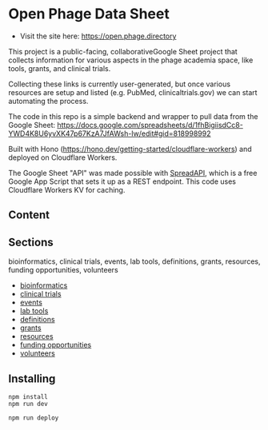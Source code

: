 
# Open Phage Data Sheet

- Visit the site here: https://open.phage.directory

This project is a public-facing, collaborativeGoogle Sheet project that collects information for various aspects in the phage academia space, like tools, grants, and clinical trials. 

Collecting these links is currently user-generated, but once various resources are setup and listed (e.g. PubMed, clinicaltrials.gov) we can start automating the process.

The code in this repo is a simple backend and wrapper to pull data from the Google Sheet: https://docs.google.com/spreadsheets/d/1fhBigiisdCc8-YWD4K8U6yvXK47p67KzA7JfAWsh-Iw/edit#gid=818998992

Built with Hono (https://hono.dev/getting-started/cloudflare-workers) and deployed on Cloudflare Workers.

The Google Sheet "API" was made possible with [SpreadAPI](https://spreadapi.roombelt.com/setup), which is a free Google App Script that sets it up as a REST endpoint. This code uses Cloudflare Workers KV for caching.

## Content

## Sections

bioinformatics, clinical trials, events, lab tools, definitions, grants, resources, funding opportunities, volunteers

* [bioinformatics](https://open.phage.directory#bioinformatics)
* [clinical trials](https://open.phage.directory#clinicaltrials)
* [events](https://open.phage.directory#events)
* [lab tools](https://open.phage.directory#labtools)
* [definitions](https://open.phage.directory#definitions)
* [grants](https://open.phage.directory#grants)
* [resources](https://open.phage.directory#resources)
* [funding opportunities](https://open.phage.directory#fundingopportunities)
* [volunteers](https://open.phage.directory#volunteers)









## Installing

```
npm install
npm run dev
```

```
npm run deploy
```
